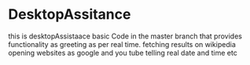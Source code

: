 # DesktopAssitance
this is desktopAssistaace  basic Code in the master branch that provides functionality as greeting as per real time.
fetching results on wikipedia
opening websites as google and you tube
telling real date and time etc

